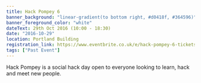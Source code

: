 ```yaml
---
title: Hack Pompey 6
banner_background: "linear-gradient(to bottom right, #d0418f, #364596)"
banner_foreground_color: "white"
dateText: 29th Oct 2016 (10:00 - 18:30)
date: "2016-10-29"
location: Portland Building
registration_link: https://www.eventbrite.co.uk/e/hack-pompey-6-tickets-27665217410#
tags: ["Past Event"]
---
```


Hack Pompey is a social hack day open to everyone looking to learn, hack and meet new people.
